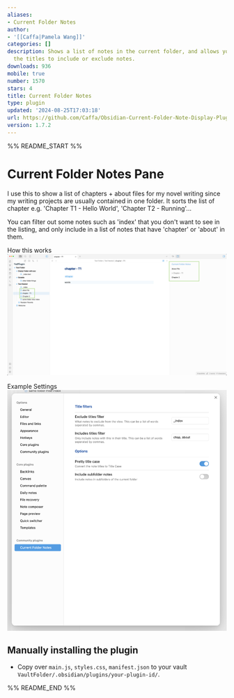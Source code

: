 ```yaml
---
aliases:
- Current Folder Notes
author:
- '[[Caffa|Pamela Wang]]'
categories: []
description: Shows a list of notes in the current folder, and allows you to filter
  the titles to include or exclude notes.
downloads: 936
mobile: true
number: 1570
stars: 4
title: Current Folder Notes
type: plugin
updated: '2024-08-25T17:03:18'
url: https://github.com/Caffa/Obsidian-Current-Folder-Note-Display-Plugin
version: 1.7.2
---
```


%% README_START %%

# Current Folder Notes Pane 

I use this to show a list of chapters + about files for my novel writing since my writing projects are usually contained in one folder. It sorts the list of chapter e.g. 'Chapter T1 - Hello World', 'Chapter T2 - Running'...

You can filter out some notes such as 'index' that you don't want to see in the listing, and only include in a list of notes that have 'chapter' or 'about' in them.

How this works
![Annotated_Example](https://raw.githubusercontent.com/Caffa/Obsidian-Current-Folder-Note-Display-Plugin/HEAD/images/Annotated_Example.png)


Example Settings
![Settings](https://raw.githubusercontent.com/Caffa/Obsidian-Current-Folder-Note-Display-Plugin/HEAD/images/WritingSettings.png)


## Manually installing the plugin

- Copy over `main.js`, `styles.css`, `manifest.json` to your vault `VaultFolder/.obsidian/plugins/your-plugin-id/`.




%% README_END %%